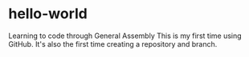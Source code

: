 # hello-world
Learning to code through General Assembly
This is my first time using GitHub. It's also the first time creating a repository and branch.
